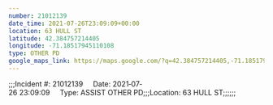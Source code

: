 ```yaml
---
number: 21012139
date_time: 2021-07-26T23:09:09+00:00
location: 63 HULL ST
latitude: 42.384757214405
longitude: -71.18517945110108
type: OTHER PD
google_maps_link: https://maps.google.com/?q=42.384757214405,-71.18517945110108
---
```


;;;Incident #: 21012139     Date: 2021‐07‐26 23:09:09     Type: ASSIST OTHER PD;;;Location: 63 HULL ST;;;;;;

